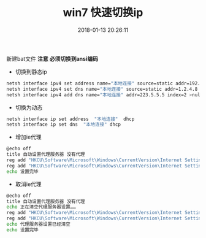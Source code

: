 ﻿---
title: win7 快速切换ip
key: win7-快速切换ip
date: 2018-01-13 20:26:11
tags: [shell]
---

新建bat文件
**注意 必须切换到ansi编码**

* 切换到静态ip

```bash
netsh interface ipv4 set address name="本地连接" source=static addr=192.168.10.199 mask=255.255.255.0 gateway=192.168.10.1 gwmetric=0 >nul
netsh interface ipv4 set dns name="本地连接" source=static addr=1.2.4.8 register=PRIMARY >nul
netsh interface ipv4 add dns name="本地连接" addr=223.5.5.5 index=2 >nul
```

* 切换为动态

```bash
netsh interface ip set address  "本地连接"  dhcp
netsh interface ip set dns  "本地连接" dhcp
```

* 增加ie代理

```bash
@echo off
title 自动设置代理服务器 没有代理
reg add "HKCU\Software\Microsoft\Windows\CurrentVersion\Internet Settings" /v ProxyEnable /t REG_DWORD /d 1 /f
reg add "HKCU\Software\Microsoft\Windows\CurrentVersion\Internet Settings" /v ProxyServer /d "127.0.0.1:1080" /f
echo 设置完毕
```

* 取消ie代理

```bash
@echo off
title 自动设置代理服务器 没有代理
echo 正在清空代理服务器设置……
reg add "HKCU\Software\Microsoft\Windows\CurrentVersion\Internet Settings" /v ProxyEnable /t REG_DWORD /d 0 /f
reg add "HKCU\Software\Microsoft\Windows\CurrentVersion\Internet Settings" /v ProxyServer /d "" /f
echo 代理服务器设置已经清空
echo 设置完毕
```
